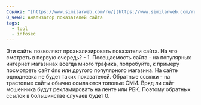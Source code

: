 ```yaml
---
Ссылка: "[https://www.similarweb.com/ru/](https://www.similarweb.com/ru/)"
О_чем?: Анализатор показателей сайта
tags:
  - tool
  - infosec
---
```

Эти сайты позволяют проанализировать показатели сайта. На что смотреть в первую очередь? - 1. Посещаемость сайта - на популярных интернет магазинах всегда много трафика, попробуйте, к примеру посмотреть сайт dns или другого популярного магазина. На сайте однодневка не будет таких показателей. Обратные ссылки - на трастовые сайты обычно ссылаются топовые СМИ. Вряд ли сайт мошенника будут рекламировать на ленте или РБК. Поэтому обратных ссылок в большинстве случаев будет 0.
